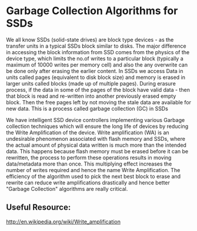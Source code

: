 Garbage Collection Algorithms for SSDs
===========================
We all know SSDs (solid-state drives) are block type devices - as the transfer units in a typical SSDs block similar to disks. The major difference in accessing the block information from SSD comes from the physics of the device type, which limits the no.of writes to a particular block (typically a maximum of 10000 writes per memory cell) and also the any overwrite can be done only after erasing the earlier content.
In SSDs we access Data in units called pages (equivalent to disk block size) and memory is erased in larger units called blocks (made up of multiple pages). During erasure process, if the data in some of the pages of the block have valid data - then that block is read and re-written into another previously erased empty block. Then the free pages left by not moving the stale data are available for new data. This is a process called garbage collection (GC) in SSDs

We have intelligent SSD device controllers implementing various Garbage collection techniques which will ensure the long life of devices by reducing the Write Amplification of the device. Write amplification (WA) is an undesirable phenomenon associated with flash memory and  SSDs, where the actual amount of physical data written is much more than the intended data. This happens because flash memory must be erased before it can be rewritten, the process to perform these operations results in moving data/metadata more than once. This multiplying effect increases the number of writes required and hence the name Write Amplification.
The efficiency of the algorithm used to pick the next best block to erase and rewrite can reduce write amplifications drastically and hence better "Garbage Collection" algorithms are really critical.

## Useful Resource:
http://en.wikipedia.org/wiki/Write_amplification

